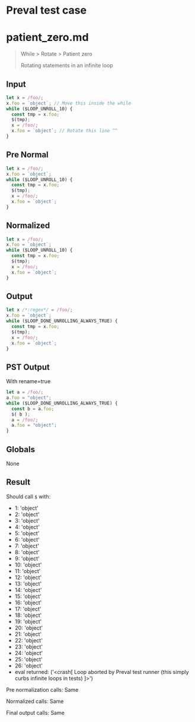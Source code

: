 # Preval test case

# patient_zero.md

> While > Rotate > Patient zero
>
> Rotating statements in an infinite loop

## Input

`````js filename=intro
let x = /foo/;
x.foo = `object`; // Move this inside the while
while ($LOOP_UNROLL_10) {
  const tmp = x.foo;
  $(tmp);
  x = /foo/;
  x.foo = `object`; // Rotate this line ^^
}
`````

## Pre Normal


`````js filename=intro
let x = /foo/;
x.foo = `object`;
while ($LOOP_UNROLL_10) {
  const tmp = x.foo;
  $(tmp);
  x = /foo/;
  x.foo = `object`;
}
`````

## Normalized


`````js filename=intro
let x = /foo/;
x.foo = `object`;
while ($LOOP_UNROLL_10) {
  const tmp = x.foo;
  $(tmp);
  x = /foo/;
  x.foo = `object`;
}
`````

## Output


`````js filename=intro
let x /*:regex*/ = /foo/;
x.foo = `object`;
while ($LOOP_DONE_UNROLLING_ALWAYS_TRUE) {
  const tmp = x.foo;
  $(tmp);
  x = /foo/;
  x.foo = `object`;
}
`````

## PST Output

With rename=true

`````js filename=intro
let a = /foo/;
a.foo = "object";
while ($LOOP_DONE_UNROLLING_ALWAYS_TRUE) {
  const b = a.foo;
  $( b );
  a = /foo/;
  a.foo = "object";
}
`````

## Globals

None

## Result

Should call `$` with:
 - 1: 'object'
 - 2: 'object'
 - 3: 'object'
 - 4: 'object'
 - 5: 'object'
 - 6: 'object'
 - 7: 'object'
 - 8: 'object'
 - 9: 'object'
 - 10: 'object'
 - 11: 'object'
 - 12: 'object'
 - 13: 'object'
 - 14: 'object'
 - 15: 'object'
 - 16: 'object'
 - 17: 'object'
 - 18: 'object'
 - 19: 'object'
 - 20: 'object'
 - 21: 'object'
 - 22: 'object'
 - 23: 'object'
 - 24: 'object'
 - 25: 'object'
 - 26: 'object'
 - eval returned: ('<crash[ Loop aborted by Preval test runner (this simply curbs infinite loops in tests) ]>')

Pre normalization calls: Same

Normalized calls: Same

Final output calls: Same
